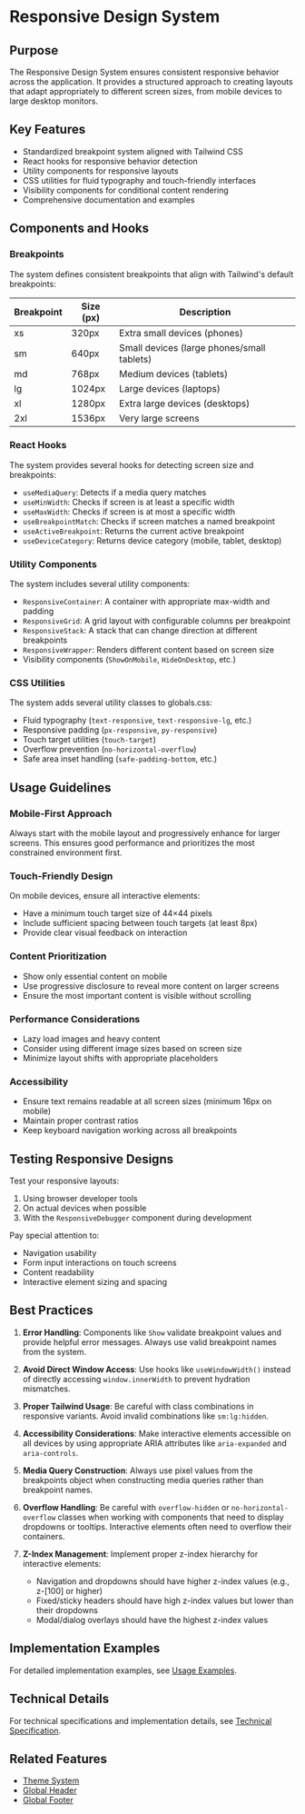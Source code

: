 # Responsive Design System

## Purpose

The Responsive Design System ensures consistent responsive behavior across the application. It provides a structured approach to creating layouts that adapt appropriately to different screen sizes, from mobile devices to large desktop monitors.

## Key Features

- Standardized breakpoint system aligned with Tailwind CSS
- React hooks for responsive behavior detection
- Utility components for responsive layouts
- CSS utilities for fluid typography and touch-friendly interfaces
- Visibility components for conditional content rendering
- Comprehensive documentation and examples

## Components and Hooks

### Breakpoints

The system defines consistent breakpoints that align with Tailwind's default breakpoints:

| Breakpoint | Size (px) | Description |
|------------|-----------|-------------|
| xs | 320px | Extra small devices (phones) |
| sm | 640px | Small devices (large phones/small tablets) |
| md | 768px | Medium devices (tablets) |
| lg | 1024px | Large devices (laptops) |
| xl | 1280px | Extra large devices (desktops) |
| 2xl | 1536px | Very large screens |

### React Hooks

The system provides several hooks for detecting screen size and breakpoints:

- `useMediaQuery`: Detects if a media query matches
- `useMinWidth`: Checks if screen is at least a specific width
- `useMaxWidth`: Checks if screen is at most a specific width
- `useBreakpointMatch`: Checks if screen matches a named breakpoint
- `useActiveBreakpoint`: Returns the current active breakpoint
- `useDeviceCategory`: Returns device category (mobile, tablet, desktop)

### Utility Components

The system includes several utility components:

- `ResponsiveContainer`: A container with appropriate max-width and padding
- `ResponsiveGrid`: A grid layout with configurable columns per breakpoint
- `ResponsiveStack`: A stack that can change direction at different breakpoints
- `ResponsiveWrapper`: Renders different content based on screen size
- Visibility components (`ShowOnMobile`, `HideOnDesktop`, etc.)

### CSS Utilities

The system adds several utility classes to globals.css:

- Fluid typography (`text-responsive`, `text-responsive-lg`, etc.)
- Responsive padding (`px-responsive`, `py-responsive`)
- Touch target utilities (`touch-target`)
- Overflow prevention (`no-horizontal-overflow`)
- Safe area inset handling (`safe-padding-bottom`, etc.)

## Usage Guidelines

### Mobile-First Approach

Always start with the mobile layout and progressively enhance for larger screens. This ensures good performance and prioritizes the most constrained environment first.

### Touch-Friendly Design

On mobile devices, ensure all interactive elements:
- Have a minimum touch target size of 44×44 pixels
- Include sufficient spacing between touch targets (at least 8px)
- Provide clear visual feedback on interaction

### Content Prioritization

- Show only essential content on mobile
- Use progressive disclosure to reveal more content on larger screens
- Ensure the most important content is visible without scrolling

### Performance Considerations

- Lazy load images and heavy content
- Consider using different image sizes based on screen size
- Minimize layout shifts with appropriate placeholders

### Accessibility

- Ensure text remains readable at all screen sizes (minimum 16px on mobile)
- Maintain proper contrast ratios
- Keep keyboard navigation working across all breakpoints

## Testing Responsive Designs

Test your responsive layouts:

1. Using browser developer tools
2. On actual devices when possible
3. With the `ResponsiveDebugger` component during development

Pay special attention to:
- Navigation usability
- Form input interactions on touch screens
- Content readability
- Interactive element sizing and spacing

## Best Practices

1. **Error Handling**: Components like `Show` validate breakpoint values and provide helpful error messages. Always use valid breakpoint names from the system.

2. **Avoid Direct Window Access**: Use hooks like `useWindowWidth()` instead of directly accessing `window.innerWidth` to prevent hydration mismatches.

3. **Proper Tailwind Usage**: Be careful with class combinations in responsive variants. Avoid invalid combinations like `sm:lg:hidden`.

4. **Accessibility Considerations**: Make interactive elements accessible on all devices by using appropriate ARIA attributes like `aria-expanded` and `aria-controls`.

5. **Media Query Construction**: Always use pixel values from the breakpoints object when constructing media queries rather than breakpoint names.

6. **Overflow Handling**: Be careful with `overflow-hidden` or `no-horizontal-overflow` classes when working with components that need to display dropdowns or tooltips. Interactive elements often need to overflow their containers.

7. **Z-Index Management**: Implement proper z-index hierarchy for interactive elements:
   - Navigation and dropdowns should have higher z-index values (e.g., z-[100] or higher)
   - Fixed/sticky headers should have high z-index values but lower than their dropdowns
   - Modal/dialog overlays should have the highest z-index values

## Implementation Examples

For detailed implementation examples, see [Usage Examples](./responsive-design/usage-examples.md).

## Technical Details

For technical specifications and implementation details, see [Technical Specification](./responsive-design/technical-spec.md).

## Related Features

- [Theme System](./theme-system.md)
- [Global Header](./header.md)
- [Global Footer](./footer.md)
